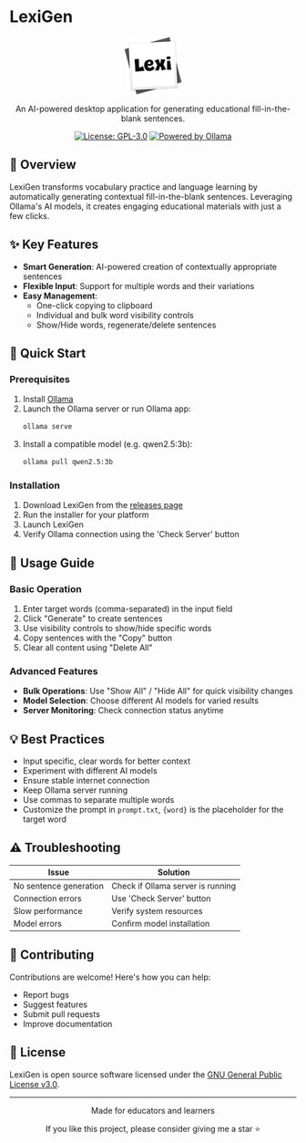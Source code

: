 # LexiGen

<div align="center">

![LexiGen Logo](https://github.com/gitmichaelqiu/LexiGen/blob/main/Lexi.png?raw=true)

An AI-powered desktop application for generating educational fill-in-the-blank sentences.

[![License: GPL-3.0](https://img.shields.io/badge/License-GPL%203.0-blue.svg)](https://www.gnu.org/licenses/gpl-3.0)
[![Powered by Ollama](https://img.shields.io/badge/Powered%20by-Ollama-orange)](https://ollama.com)

</div>

## 🎯 Overview

LexiGen transforms vocabulary practice and language learning by automatically generating contextual fill-in-the-blank sentences. Leveraging Ollama's AI models, it creates engaging educational materials with just a few clicks.

## ✨ Key Features

- **Smart Generation**: AI-powered creation of contextually appropriate sentences
- **Flexible Input**: Support for multiple words and their variations
- **Easy Management**:
  - One-click copying to clipboard
  - Individual and bulk word visibility controls
  - Show/Hide words, regenerate/delete sentences

## 🚀 Quick Start

### Prerequisites

1. Install [Ollama](https://ollama.com)
2. Launch the Ollama server or run Ollama app:
   ```bash
   ollama serve
   ```
3. Install a compatible model (e.g. qwen2.5:3b):
   ```bash
   ollama pull qwen2.5:3b
   ```

### Installation

1. Download LexiGen from the [releases page](https://github.com/yourusername/lexigen/releases)
2. Run the installer for your platform
3. Launch LexiGen
4. Verify Ollama connection using the 'Check Server' button

## 📖 Usage Guide

### Basic Operation

1. Enter target words (comma-separated) in the input field
2. Click "Generate" to create sentences
3. Use visibility controls to show/hide specific words
4. Copy sentences with the "Copy" button
5. Clear all content using "Delete All"

### Advanced Features

- **Bulk Operations**: Use "Show All" / "Hide All" for quick visibility changes
- **Model Selection**: Choose different AI models for varied results
- **Server Monitoring**: Check connection status anytime

## 💡 Best Practices

- Input specific, clear words for better context
- Experiment with different AI models
- Ensure stable internet connection
- Keep Ollama server running
- Use commas to separate multiple words
- Customize the prompt in `prompt.txt`, `{word}` is the placeholder for the target word

## ⚠️ Troubleshooting

| Issue | Solution |
|-------|----------|
| No sentence generation | Check if Ollama server is running |
| Connection errors | Use 'Check Server' button |
| Slow performance | Verify system resources |
| Model errors | Confirm model installation |

## 🤝 Contributing

Contributions are welcome! Here's how you can help:

- Report bugs
- Suggest features
- Submit pull requests
- Improve documentation

## 📄 License

LexiGen is open source software licensed under the [GNU General Public License v3.0](LICENSE).

---

<div align="center">
Made for educators and learners

If you like this project, please consider giving me a star ⭐️
</div>
